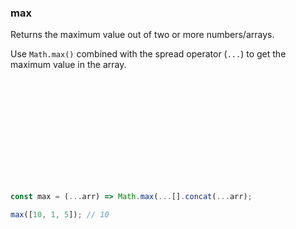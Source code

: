 ### max

Returns the maximum value out of two or more numbers/arrays.

Use `Math.max()` combined with the spread operator (`...`) to get the maximum value in the array.

```js













const max = (...arr) => Math.max(...[].concat(...arr);
```

```js
max([10, 1, 5]); // 10
```
